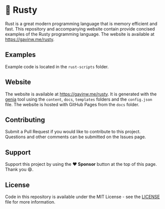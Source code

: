 # :crab: Rusty

Rust is a great modern programming language that is memory efficient and fast. This repository and accompanying website contain provide concised examples of the Rusty programming language. The website is available at https://gavinw.me/rusty.

## Examples

Example code is located in the `rust-scripts` folder.

## Website

The website is available at https://gavinw.me/rusty. It is generated with the [genja](https://github.com/wigging/genja) tool using the `content`, `docs`, `templates` folders and the `config.json` file. The website is hosted with GitHub Pages from the `docs` folder.

## Contributing

Submit a Pull Request if you would like to contribute to this project. Questions and other comments can be submitted on the Issues page.

## Support

Support this project by using the **:heart: Sponsor** button at the top of this page. Thank you :smile:.

## License

Code in this repository is available under the MIT License - see the [LICENSE](LICENSE.md) file for more information.
